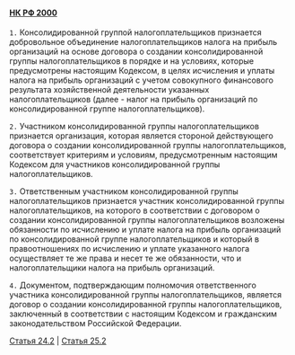 #### [НК РФ 2000](https://lalawland.github.io/eurasia/russia/taxes)

`1.` Консолидированной группой налогоплательщиков признается добровольное объединение налогоплательщиков налога на прибыль организаций на основе договора о создании консолидированной группы налогоплательщиков в порядке и на условиях, которые предусмотрены настоящим Кодексом, в целях исчисления и уплаты налога на прибыль организаций с учетом совокупного финансового результата хозяйственной деятельности указанных налогоплательщиков (далее - налог на прибыль организаций по консолидированной группе налогоплательщиков).

`2.` Участником консолидированной группы налогоплательщиков признается организация, которая является стороной действующего договора о создании консолидированной группы налогоплательщиков, соответствует критериям и условиям, предусмотренным настоящим Кодексом для участников консолидированной группы налогоплательщиков.

`3.` Ответственным участником консолидированной группы налогоплательщиков признается участник консолидированной группы налогоплательщиков, на которого в соответствии с договором о создании консолидированной группы налогоплательщиков возложены обязанности по исчислению и уплате налога на прибыль организаций по консолидированной группе налогоплательщиков и который в правоотношениях по исчислению и уплате указанного налога осуществляет те же права и несет те же обязанности, что и налогоплательщики налога на прибыль организаций.

`4.` Документом, подтверждающим полномочия ответственного участника консолидированной группы налогоплательщиков, является договор о создании консолидированной группы налогоплательщиков, заключенный в соответствии с настоящим Кодексом и гражданским законодательством Российской Федерации.

[Статья 24.2](https://lalawland.github.io/eurasia/russia/taxes/art24.2) | [Статья 25.2](https://lalawland.github.io/eurasia/russia/taxes/art25.2)
